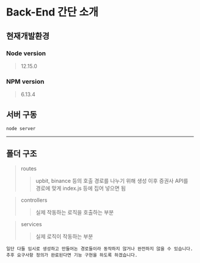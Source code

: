 # Back-End 간단 소개

## 현재개발환경 
### Node version
> 12.15.0

### NPM version
> 6.13.4

## 서버 구동
```
node server
```
***
## 폴더 구조

> routes
>> upbit, binance 등의 호출 경로를 나누기 위해 생성
>> 이후 증권사 API를 경로에 맞게 index.js 등에 집어 넣으면 됨

> controllers
>> 실제 작동하는 로직을 호출하는 부분

> services
>> 실제 로직이 작동하는 부분

```
일단 다들 임시로 생성하고 만들어논 경로들이라 동작하지 않거나 완전하지 않을 수 있습니다. 추후 요구사항 정의가 완료된다면 기능 구현을 하도록 하겠습니다.
```
